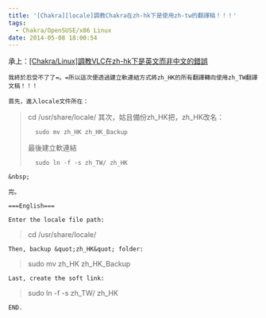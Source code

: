 ```yaml
---
title: '[Chakra][locale]調教Chakra在zh-hk下是使用zh-tw的翻譯稿！！！'
tags:
  - Chakra/OpenSUSE/x86 Linux
date: 2014-05-08 18:00:54
---
```


承上：[[Chakra/Linux]調教VLC在zh-hk下是英文而非中文的錯誤](http://lenchan139.org/?p=239)

	我終於忍受不了了=。=所以這次便透過建立軟連結方式將zh_HK的所有翻譯轉向使用zh_TW翻譯文稿！！！

	首先，進入locale文件所在：

> cd /usr/share/locale/
> 其次，姑且備份zh_HK把，zh_HK改名：
> 
> 		sudo mv zh_HK zh_HK_Backup
> 最後建立軟連結
> 
> 		sudo ln -f -s zh_TW/ zh_HK

	&nbsp;

	完。

	===English===

	Enter the locale file path:

> cd /usr/share/locale/

	Then, backup &quot;zh_HK&quot; folder:

> sudo mv zh_HK zh_HK_Backup

	Last, create the soft link:

> sudo ln -f -s zh_TW/ zh_HK

	END.